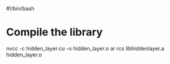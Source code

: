 #!/bin/bash

# Compile the library

nvcc -c hidden_layer.cu -o hidden_layer.o
ar rcs libhiddenlayer.a hidden_layer.o
